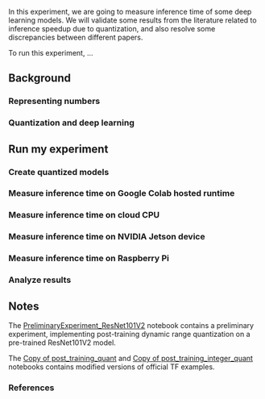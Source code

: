 <!-- Introduction - a couple of sentences about what we will do in this experiment -->

In this experiment, we are going to measure inference time of some deep learning models. We will validate some results from the literature related to inference speedup due to quantization, and also resolve some discrepancies between different papers.

To run this experiment, ...

## Background

### Representing numbers

<!-- put some stuff on quantization here -->

### Quantization and deep learning

<!-- start with reference to the survey paper by jiasi chen et al -->

<!-- then describe results from the two papers you looked at  - starting with fig 8 -->

## Run my experiment

### Create quantized models

<!-- save in models subdirectory in this repo -->

### Measure inference time on Google Colab hosted runtime

### Measure inference time on cloud CPU

### Measure inference time on NVIDIA Jetson device

### Measure inference time on Raspberry Pi

### Analyze results

## Notes

The [PreliminaryExperiment_ResNet101V2](https://github.com/AhmedFarrukh/DeepLearning-EdgeComputing/blob/main/PreliminaryExperiment_ResNet101V2.ipynb) notebook contains a preliminary experiment, implementing post-training dynamic range quantization on a pre-trained ResNet101V2 model.

The [Copy of post_training_quant](https://github.com/AhmedFarrukh/DeepLearning-EdgeComputing/blob/main/Copy_of_post_training_quant.ipynb) and [Copy of post_training_integer_quant](https://github.com/AhmedFarrukh/DeepLearning-EdgeComputing/blob/main/Copy_of_post_training_integer_quant.ipynb) notebooks contains modified versions of official TF examples. 


### References




